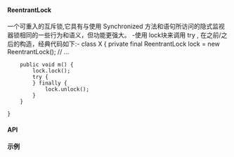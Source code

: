 #### ReentrantLock
一个可重入的互斥锁,它具有与使用 Synchronized 方法和语句所访问的隐式监视器锁相同的一些行为和语义，但功能更强大。
-使用 lock块来调用 try , 在之前/之后的构造，经典代码如下:-
    class X {
        private final ReentrantLock lock = new ReentrantLock();
        // ...
        
        public void m() {
            lock.lock();
            try {
            } finally {
                lock.unlock();
            }
        }
    
    }

#### API


#### 示例
